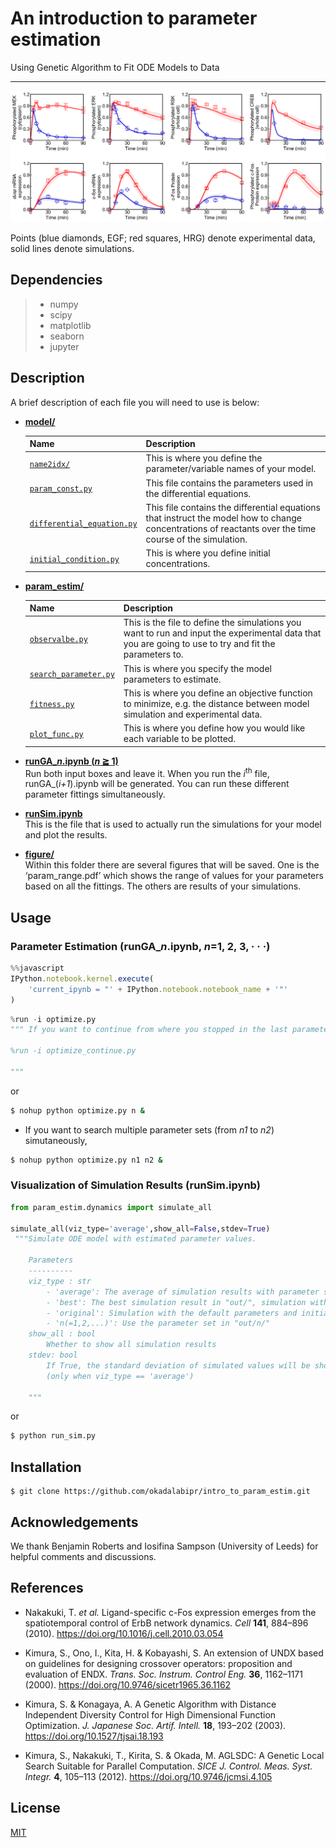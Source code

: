 # An introduction to parameter estimation

Using Genetic Algorithm to Fit ODE Models to Data
***
![simulation_average](images/simulation_average.png)

 Points (blue diamonds, EGF; red squares, HRG) denote experimental data, solid lines denote simulations.

 ## Dependencies
> - numpy
> - scipy
> - matplotlib
> - seaborn
> - jupyter

## Description
A brief description of each file you will need to use is below:

- [**model/**](model/)

    |Name|Description|
    |---|---|
    |[`name2idx/`](model/name2idx/)|This is where you define the parameter/variable names of your model.|
    |[`param_const.py`](model/param_const.py)|This file contains the parameters used in the differential equations.|
    |[`differential_equation.py`](model/differential_equation.py)|This file contains the differential equations that instruct the model how to change concentrations of reactants over the time course of the simulation.|
    |[`initial_condition.py`](model/initial_condition.py)|This is where you define initial concentrations.|

- [**param_estim/**](param_estim/)

    |Name|Description|
    |---|---|
    |[`observalbe.py`](param_estim/observable.py)|This is the file to define the simulations you want to run and input the experimental data that you are going to use to try and fit the parameters to.|
    |[`search_parameter.py`](param_estim/search_parameter.py)|This is where you specify the model parameters to estimate.|
    |[`fitness.py`](param_estim/fitness.py)|This is where you define an objective function to minimize, e.g. the distance between model simulation and experimental data.|
    |[`plot_func.py`](param_estim/plot_func.py)|This is where you define how you would like each variable to be plotted.|


- [**runGA_*n*.ipynb (*n* ≧ 1)**](runGA_1.ipynb)<br>
    Run both input boxes and leave it. When you run the *i*<sup>th</sup> file, runGA_(*i+1*).ipynb will be generated. You can run these different parameter fittings simultaneously.

- [**runSim.ipynb**](runSim.ipynb)<br>
    This is the file that is used to actually run the simulations for your model and plot the results.

- [**figure/**](figure/)<br>
    Within this folder there are several figures that will be saved. One is the ‘param_range.pdf’ which shows the range of values for your parameters based on all the fittings. The others are results of your simulations.

## Usage
### Parameter Estimation (runGA_*n*.ipynb, *n*=1, 2, 3, · · ·)
```javascript
%%javascript
IPython.notebook.kernel.execute(
    'current_ipynb = "' + IPython.notebook.notebook_name + '"'
)
```
```python
%run -i optimize.py
""" If you want to continue from where you stopped in the last parameter search,

%run -i optimize_continue.py

"""
```
or
```bash 
$ nohup python optimize.py n &
```
- If you want to search multiple parameter sets (from *n1* to *n2*) simutaneously,
```bash
$ nohup python optimize.py n1 n2 &
```

### Visualization of Simulation Results (runSim.ipynb)
```python
from param_estim.dynamics import simulate_all

simulate_all(viz_type='average',show_all=False,stdev=True)
 """Simulate ODE model with estimated parameter values.

    Parameters
    ----------
    viz_type : str
        - 'average': The average of simulation results with parameter sets in "out/"
        - 'best': The best simulation result in "out/", simulation with "best_fit_param"
        - 'original': Simulation with the default parameters and initial values defined in "model/"
        - 'n(=1,2,...)': Use the parameter set in "out/n/"
    show_all : bool
        Whether to show all simulation results
    stdev: bool
        If True, the standard deviation of simulated values will be shown
        (only when viz_type == 'average')

    """
```
or
```bash
$ python run_sim.py
```

## Installation

    $ git clone https://github.com/okadalabipr/intro_to_param_estim.git

## Acknowledgements
We thank Benjamin Roberts and Iosifina Sampson (University of Leeds) for helpful comments and discussions.

## References
- Nakakuki, T. *et al.* Ligand-specific c-Fos expression emerges from the spatiotemporal control of ErbB network dynamics. *Cell* **141**, 884–896 (2010). https://doi.org/10.1016/j.cell.2010.03.054

- Kimura, S., Ono, I., Kita, H. & Kobayashi, S. An extension of UNDX based on guidelines for designing crossover operators: proposition and evaluation of ENDX. *Trans. Soc. Instrum. Control Eng.* **36**, 1162–1171 (2000). https://doi.org/10.9746/sicetr1965.36.1162

- Kimura, S. & Konagaya, A. A Genetic Algorithm with Distance Independent Diversity Control for High Dimensional Function Optimization. *J. Japanese Soc. Artif. Intell.* **18**, 193–202 (2003). https://doi.org/10.1527/tjsai.18.193

- Kimura, S., Nakakuki, T., Kirita, S. & Okada, M. AGLSDC: A Genetic Local Search Suitable for Parallel Computation. *SICE J. Control. Meas. Syst. Integr.* **4**, 105–113 (2012). https://doi.org/10.9746/jcmsi.4.105

## License
[MIT](/LICENSE)
